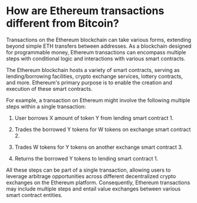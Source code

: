 # How are Ethereum transactions different from Bitcoin?

Transactions on the Ethereum blockchain can take various forms, extending beyond simple ETH transfers between addresses. As a blockchain designed for programmable money, Ethereum transactions can encompass multiple steps with conditional logic and interactions with various smart contracts. 

The Ethereum blockchain hosts a variety of smart contracts, serving as lending/borrowing facilities, crypto exchange services, lottery contracts, and more. Ethereum's primary purpose is to enable the creation and execution of these smart contracts. 

For example, a transaction on Ethereum might involve the following multiple steps within a single transaction: 

1. User borrows X amount of token Y from lending smart contract 1. 

2. Trades the borrowed Y tokens for W tokens on exchange smart contract 2. 

3. Trades W tokens for Y tokens on another exchange smart contract 3. 

4. Returns the borrowed Y tokens to lending smart contract 1. 

All these steps can be part of a single transaction, allowing users to leverage arbitrage opportunities across different decentralized crypto exchanges on the Ethereum platform. Consequently, Ethereum transactions may include multiple steps and entail value exchanges between various smart contract entities.  
